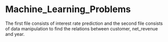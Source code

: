 # Machine_Learning_Problems
The first file consists of interest rate prediction and the second file consists of data manipulation to find the relations between customer, net_revenue and year.
